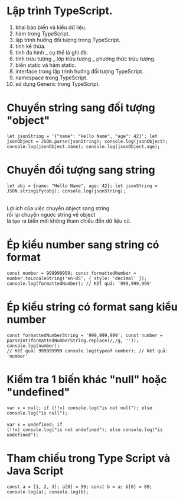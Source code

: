 # Lập trình TypeScript.
1. khai báo biến và kiểu dữ liệu.
2. hàm trong TypeScript.
3. lập trình hướng đối tượng trong TypeScript.
4. tính kế thừa.
5. tính đa hình _ cụ thể là ghi đè.
6. tính trừu tượng _ lớp trừu tượng _ phương thức trừu tượng.
7. biến static và hàm static.
8. interface trong lập trình hướng đối tượng TypeScript.
9. namespace trong TypeScript.
10. sử dụng Generic trong TypeScript.

# Chuyển string sang đối tượng "object"
<code>let jsonString = '{"name": "Hello Name", "age": 42}';
let jsonObject = JSON.parse(jsonString);
console.log(jsonObject);
console.log(jsonObject.name);
console.log(jsonObject.age);
</code>

# Chuyển đối tượng sang string
<code>let obj = {name: "Hello Name", age: 42};
let jsonString = JSON.stringify(obj);
console.log(jsonString);
</code>

<br>
Lợi ích của việc chuyển object sang string<br>
rồi lại chuyển ngược string về object<br>
là tạo ra biến mới không tham chiếu đến dữ liệu cũ.

# Ép kiểu number sang string có format
<code>const number = 999999999;
const formattedNumber = number.toLocaleString('en-US', { style: 'decimal' });
console.log(formattedNumber); // Kết quả: '999,999,999'</code>

# Ép kiểu string có format sang kiểu number
<code>const formattedNumberString = '999,999,999';
const number = parseInt(formattedNumberString.replace(/,/g, ''));
console.log(number); // Kết quả: 999999999
console.log(typeof number); // Kết quả: 'number'</code>

# Kiểm tra 1 biến khác "null" hoặc "undefined"
<code>var x = null;
if (!!x) console.log("is not null");
else console.log("is null");</code>
<br><br>
<code>var x = undefined;
if (!!x) console.log("is not undefined");
else console.log("is undefined");</code>

# Tham chiếu trong Type Script và Java Script
<code>const a = [1, 2, 3];
a[0] = 99;
const b = a;
b[0] = 88;
console.log(a);
console.log(b);</code>
